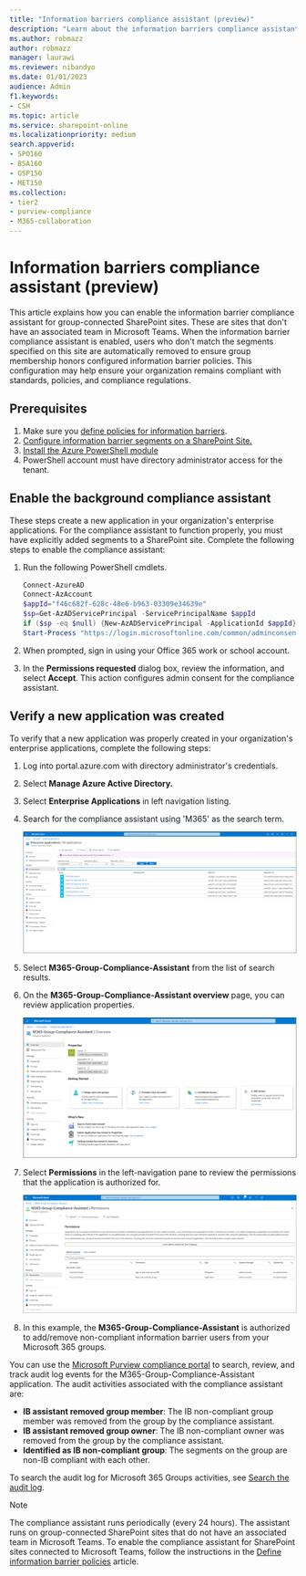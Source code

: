 ```yaml
---
title: "Information barriers compliance assistant (preview)"
description: "Learn about the information barriers compliance assistant."
ms.author: robmazz
author: robmazz
manager: laurawi
ms.reviewer: nibandyo
ms.date: 01/01/2023
audience: Admin
f1.keywords:
- CSH
ms.topic: article
ms.service: sharepoint-online
ms.localizationpriority: medium
search.appverid:
- SPO160
- BSA160
- GSP150
- MET150
ms.collection: 
- tier2
- purview-compliance
- M365-collaboration
---
```


# Information barriers compliance assistant (preview)

This article explains how you can enable the information barrier compliance assistant for group-connected SharePoint sites. These are sites that don't have an associated team in Microsoft Teams. When the information barrier compliance assistant is enabled, users who don't match the segments specified on this site are automatically removed to ensure group membership honors configured information barrier policies. This configuration may help ensure your organization remains compliant with standards, policies, and compliance regulations.

## Prerequisites

1. Make sure you [define policies for information barriers](/office365/securitycompliance/information-barriers-policies).
2. [Configure information barrier segments on a SharePoint Site.](information-barriers.md)
3. [Install the Azure PowerShell module](/powershell/azure/install-az-ps)
4. PowerShell account must have directory administrator access for the tenant.

## Enable the background compliance assistant

These steps create a new application in your organization's enterprise applications. For the compliance assistant to function properly, you must have explicitly added segments to a SharePoint site. Complete the following steps to enable the compliance assistant:

1. Run the following PowerShell cmdlets.

    ```PowerShell
    Connect-AzureAD
    Connect-AzAccount
    $appId="f46c682f-628c-48e6-b963-03309e34639e"
    $sp=Get-AzADServicePrincipal -ServicePrincipalName $appId
    if ($sp -eq $null) {New-AzADServicePrincipal -ApplicationId $appId}
    Start-Process "https://login.microsoftonline.com/common/adminconsent?client_id=$appId"
    ```

2. When prompted, sign in using your Office 365 work or school account.
3. In the **Permissions requested** dialog box, review the information, and select **Accept**. This action configures admin consent for the compliance assistant.

## Verify a new application was created

To verify that a new application was properly created in your organization's enterprise applications, complete the following steps:

1. Log into portal.azure.com with directory administrator's credentials.
2. Select **Manage Azure Active Directory.**
3. Select **Enterprise Applications** in left navigation listing.
4. Search for the compliance assistant using 'M365' as the search term.

    ![Search for IB compliance assistant app](media/info-barriers-compliance-assistant-search.png)

5. Select **M365-Group-Compliance-Assistant** from the list of search results.
6. On the **M365-Group-Compliance-Assistant overview** page, you can review application properties.

    ![Overview page for IB compliance assistant app](media/info-barriers-compliance-assistant-overview.png)

7. Select **Permissions** in the left-navigation pane to review the permissions that the application is authorized for.

    ![Permissions page for IB compliance assistant app](media/info-barriers-compliance-assistant-permissions.png)

8. In this example, the **M365-Group-Compliance-Assistant** is authorized to add/remove non-compliant information barrier users from your Microsoft 365 groups.

You can use the [Microsoft Purview compliance portal](/microsoft-365/compliance/search-the-audit-log-in-security-and-compliance) to search, review, and track audit log events for the M365-Group-Compliance-Assistant application. The audit activities associated with the compliance assistant are:

- **IB assistant removed group member**: The IB non-compliant group member was removed from the group by the compliance assistant.
- **IB assistant removed group owner**: The IB non-compliant owner was removed from the group by the compliance assistant.
- **Identified as IB non-compliant group**: The segments on the group are non-IB compliant with each other.

To search the audit log for Microsoft 365 Groups activities, see [Search the audit log](/microsoft-365/compliance/search-the-audit-log-in-security-and-compliance#search-the-audit-log).

>[!Note]
>The compliance assistant runs periodically (every 24 hours). The assistant runs on group-connected SharePoint sites that do not have an associated team in Microsoft Teams. To enable the compliance assistant for SharePoint sites connected to Microsoft Teams, follow the instructions in the [Define information barrier policies](/microsoft-365/compliance/information-barriers-policies) article.

